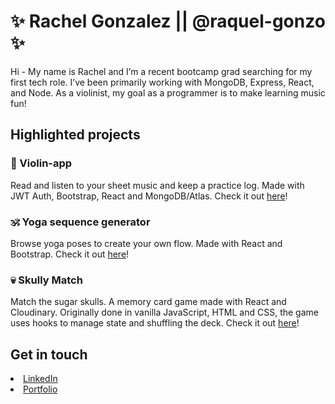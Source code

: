 # ✨ Rachel Gonzalez || @raquel-gonzo ✨

Hi - My name is Rachel and I’m a recent bootcamp grad searching for my first tech role. I’ve been primarily working with MongoDB, Express, React, and Node. As a violinist, my goal as a programmer is to make learning music fun!

## Highlighted projects
### 🎻 Violin-app
Read and listen to your sheet music and keep a practice log. Made with JWT Auth, Bootstrap, React and MongoDB/Atlas. Check it out <a href="https://violin-studio.herokuapp.com/">here</a>!

### 🕉️ Yoga sequence generator
Browse yoga poses to create your own flow. Made with React and Bootstrap. Check it out <a href="https://yoga-gen.netlify.app/">here</a>!

### 💀 Skully Match
Match the sugar skulls. A memory card game made with React and Cloudinary. Originally done in vanilla JavaScript, HTML and CSS, the game uses hooks to manage state and shuffling the deck. Check it out <a href="https://react-memory-skullies.netlify.app/" >here</a>!

## Get in touch
<li> <a href="www.linkedin.com/in/raquel-gonzo" >LinkedIn</a> </li>
<li> <a href="https://rachel-gonzalez.netlify.app/" >Portfolio</a> </li>

